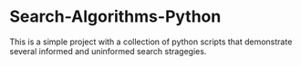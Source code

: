 # Search-Algorithms-Python
This is a simple project with a collection of python scripts that demonstrate several informed and uninformed search stragegies.
